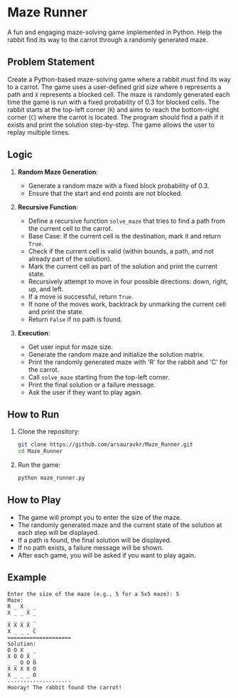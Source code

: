 # Maze Runner

A fun and engaging maze-solving game implemented in Python. Help the rabbit find its way to the carrot through a randomly generated maze.

## Problem Statement

Create a Python-based maze-solving game where a rabbit must find its way to a carrot. The game uses a user-defined grid size where `0` represents a path and `X` represents a blocked cell. The maze is randomly generated each time the game is run with a fixed probability of 0.3 for blocked cells. The rabbit starts at the top-left corner (`R`) and aims to reach the bottom-right corner (`C`) where the carrot is located. The program should find a path if it exists and print the solution step-by-step. The game allows the user to replay multiple times.

## Logic

1. **Random Maze Generation**:
    - Generate a random maze with a fixed block probability of 0.3.
    - Ensure that the start and end points are not blocked.

2. **Recursive Function**:
    - Define a recursive function `solve_maze` that tries to find a path from the current cell to the carrot.
    - Base Case: If the current cell is the destination, mark it and return `True`.
    - Check if the current cell is valid (within bounds, a path, and not already part of the solution).
    - Mark the current cell as part of the solution and print the current state.
    - Recursively attempt to move in four possible directions: down, right, up, and left.
    - If a move is successful, return `True`.
    - If none of the moves work, backtrack by unmarking the current cell and print the state.
    - Return `False` if no path is found.

3. **Execution**:
    - Get user input for maze size.
    - Generate the random maze and initialize the solution matrix.
    - Print the randomly generated maze with 'R' for the rabbit and 'C' for the carrot.
    - Call `solve_maze` starting from the top-left corner.
    - Print the final solution or a failure message.
    - Ask the user if they want to play again.

## How to Run

1. Clone the repository:
    ```bash
    git clone https://github.com/arsauravkr/Maze_Runner.git
    cd Maze_Runner
    ```

2. Run the game:
    ```bash
    python maze_runner.py
    ```

## How to Play

- The game will prompt you to enter the size of the maze.
- The randomly generated maze and the current state of the solution at each step will be displayed.
- If a path is found, the final solution will be displayed.
- If no path exists, a failure message will be shown.
- After each game, you will be asked if you want to play again.

## Example

```plaintext
Enter the size of the maze (e.g., 5 for a 5x5 maze): 5
Maze:
R _ X _ _
X _ _ X _
_ _ _ _ _
X X X X _
X _ _ _ C
====================
Solution:
O O X _ _
X O O X _
_ _ O O O
X X X X O
X _ _ _ O
--------------------
Hooray! The rabbit found the carrot!
